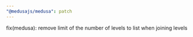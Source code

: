 ```yaml
---
"@medusajs/medusa": patch
---
```


fix(medusa): remove limit of the number of levels to list when joining levels
